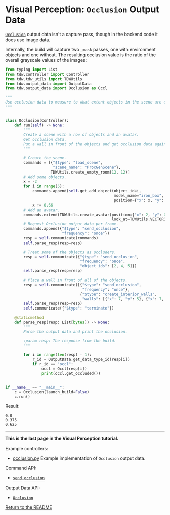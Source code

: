 # Visual Perception: `Occlusion` Output Data

[`Occlusion`](../../api/output_data.md#Occlusion.md) output data isn't a capture pass, though in the backend code it does use image data.

Internally, the build will capture two `_mask` passes, one with environment objects and one without. The resulting occlusion value is the ratio of the overall grayscale values of the images:

```python
from typing import List
from tdw.controller import Controller
from tdw.tdw_utils import TDWUtils
from tdw.output_data import OutputData
from tdw.output_data import Occlusion as Occl

"""
Use occlusion data to measure to what extent objects in the scene are occluded.
"""


class Occlusion(Controller):
    def run(self) -> None:
        """
        Create a scene with a row of objects and an avatar.
        Get occlusion data.
        Put a wall in front of the objects and get occlusion data again.
        """

        # Create the scene.
        commands = [{"$type": "load_scene",
                     "scene_name": "ProcGenScene"},
                    TDWUtils.create_empty_room(12, 12)]
        # Add some objects.
        x = -2
        for i in range(5):
            commands.append(self.get_add_object(object_id=i,
                                                model_name="iron_box",
                                                position={"x": x, "y": 0, "z": 0}))
            x += 0.66
        # Add an avatar.
        commands.extend(TDWUtils.create_avatar(position={"x": 2, "y": 0.9, "z": 0.88},
                                               look_at=TDWUtils.VECTOR3_ZERO))
        # Request Occlusion output data per frame.
        commands.append({"$type": "send_occlusion",
                         "frequency": "once"})
        resp = self.communicate(commands)
        self.parse_resp(resp=resp)

        # Treat some of the objects as occluders.
        resp = self.communicate({"$type": "send_occlusion",
                                 "frequency": "once",
                                 "object_ids": [2, 4, 5]})
        self.parse_resp(resp=resp)

        # Place a wall in front of all of the objects.
        resp = self.communicate([{"$type": "send_occlusion",
                                  "frequency": "once"},
                                 {"$type": "create_interior_walls",
                                  "walls": [{"x": 7, "y": 5}, {"x": 7, "y": 6}]}])
        self.parse_resp(resp=resp)
        self.communicate({"$type": "terminate"})

    @staticmethod
    def parse_resp(resp: List[bytes]) -> None:
        """
        Parse the output data and print the occlusion.

        :param resp: The response from the build.
        """

        for i in range(len(resp) - 1):
            r_id = OutputData.get_data_type_id(resp[i])
            if r_id == "occl":
                occl = Occl(resp[i])
                print(occl.get_occluded())


if __name__ == "__main__":
    c = Occlusion(launch_build=False)
    c.run()
```

Result:

```
0.0
0.375
0.625
```

***

**This is the last page in the Visual Perception tutorial.**

Example controllers:

- [occlusion.py](https://github.com/threedworld-mit/tdw/blob/master/Python/example_controllers/capture_passes/occlusion.py) Example implementation of `Occlusion` output data.

Command API:

- [`send_occlusion`](../../api/command_api.md#send_occlusion)

Output Data API:

- [`Occlusion`](../../api/output_data.md#Occlusion.md)

[Return to the README](../../README.md)
